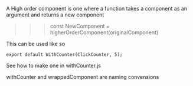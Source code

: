 A High order component is one where a function takes a component as an argument and returns a new component

> > > const NewComponent = higherOrderComponent(originalComponent)

This can be used like so

```
export default WithCounter(ClickCounter, 5);
```

See how to make one in withCounter.js

withCounter and wrappedComponent are naming convensions
